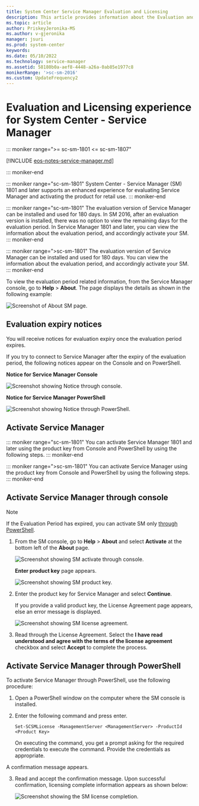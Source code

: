 ```yaml
---
title: System Center Service Manager Evaluation and Licensing
description: This article provides information about the Evaluation and Licensing related updates in System Center - Service Manager
ms.topic: article
author: PriskeyJeronika-MS
ms.author: v-gjeronika
manager: jsuri
ms.prod: system-center
keywords:
ms.date: 05/10/2022
ms.technology: service-manager
ms.assetid: 58180b0a-aef8-4448-a26a-0ab85e1977c8
monikerRange: '>sc-sm-2016'
ms.custom: UpdateFrequency2
---
```



# Evaluation and Licensing experience for System Center - Service Manager

::: moniker range=">= sc-sm-1801 <= sc-sm-1807"

[!INCLUDE [eos-notes-service-manager.md](../includes/eos-notes-service-manager.md)]

::: moniker-end

::: moniker range="sc-sm-1801"
System Center - Service Manager (SM) 1801 and later supports an enhanced experience for evaluating Service Manager and activating the product for retail use. 
::: moniker-end 

::: moniker range="sc-sm-1801"
The evaluation version of Service Manager can be installed and used for 180 days. In SM 2016, after an evaluation version is installed, there was no option to view the remaining days for the evaluation period. In Service Manager 1801 and later, you can view the information about the evaluation period, and accordingly activate your SM.
::: moniker-end

::: moniker range=">sc-sm-1801"
The evaluation version of Service Manager can be installed and used for 180 days. You can view the information about the evaluation period, and accordingly activate your SM.
::: moniker-end

To view the evaluation period related information, from the Service Manager console, go to **Help** > **About**. The page displays the details as shown in the following example:

 ![Screenshot of About SM page.](./media/sm-licensing/sm-about.png)

## Evaluation expiry notices

You will receive notices for evaluation expiry once the evaluation period expires.

If you try to connect to Service Manager after the expiry of the evaluation period, the following notices appear on the Console and on PowerShell.

**Notice for Service Manager Console**

![Screenshot showing Notice through console.](./media/sm-licensing/notice-for-sm.png)

**Notice for Service Manager PowerShell**

![Screenshot showing Notice through PowerShell.](./media/sm-licensing/notice-for-sm-powershell.png)

## Activate Service Manager

::: moniker range="sc-sm-1801"
You can activate Service Manager 1801 and later using the product key from Console and PowerShell by using the following steps.
::: moniker-end

::: moniker range=">sc-sm-1801"
You can activate Service Manager using the product key from Console and PowerShell by using the following steps.
::: moniker-end

## Activate Service Manager through console

> [!NOTE]
> If the Evaluation Period has expired, you can activate SM only [through PowerShell](#activate-service-manager-through-powershell).

1. From the SM console, go to **Help** > **About** and select **Activate** at the bottom left of the **About** page.

    ![Screenshot showing SM activate through console.](./media/sm-licensing/sm-activate.png)

    **Enter product key** page appears.

    ![Screenshot showing SM product key.](./media/sm-licensing/product-key-sm.png)

2. Enter the product key for Service Manager and select **Continue**.

    If you provide a valid product key, the License Agreement page appears, else an error message is displayed.

    ![Screenshot showing SM license agreement.](./media/sm-licensing/license-agreement-sm.png)

3. Read through the License Agreement. Select the **I have read understood and agree with the terms of the license agreement** checkbox and select **Accept** to complete the process.

## Activate Service Manager through PowerShell

To activate Service Manager through PowerShell, use the following procedure:

1. Open a PowerShell window on the computer where the SM console is installed.

2. Enter the following command and press enter.

    ```  
    Set-SCSMLicense -ManagementServer <ManagementServer> -ProductId <Product Key>
    ```      
   On executing the command, you get a prompt asking for the required credentials to execute the command. Provide the credentials as appropriate.

A confirmation message appears.

3. Read and accept the confirmation message. Upon successful confirmation, licensing complete information appears as shown below:  

   ![Screenshot showing the SM license completion.](./media/sm-licensing/licensing-complete.png)
